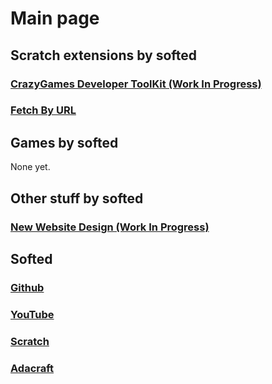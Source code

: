 # Main page
## Scratch extensions by softed
### [CrazyGames Developer ToolKit (Work In Progress)](https://softedco.github.io/CrazyGamesDeveloperToolKit)
### [Fetch By URL](https://softedco.github.io/FetchByURL)
## Games by softed
None yet.
## Other stuff by softed
### [New Website Design (Work In Progress)](https://softedco.github.io/NewDesign/)
## Softed
### [Github](https://github.com/SoftedCo)
### [YouTube](https://www.youtube.com/channel/UC5d1jummk2_nce2QL5dP-DA)
### [Scratch](https://scratch.mit.edu/users/softed/)
### [Adacraft](https://www.adacraft.org/people/softed)
